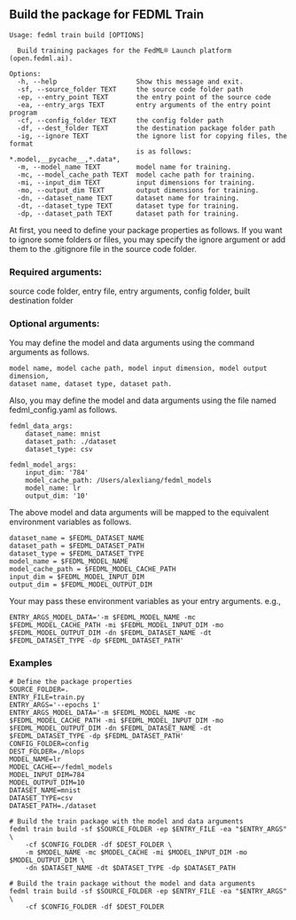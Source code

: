 
## Build the package for FEDML Train
```
Usage: fedml train build [OPTIONS]

  Build training packages for the FedML® Launch platform (open.fedml.ai).

Options:
  -h, --help                    Show this message and exit.
  -sf, --source_folder TEXT     the source code folder path
  -ep, --entry_point TEXT       the entry point of the source code
  -ea, --entry_args TEXT        entry arguments of the entry point program
  -cf, --config_folder TEXT     the config folder path
  -df, --dest_folder TEXT       the destination package folder path
  -ig, --ignore TEXT            the ignore list for copying files, the format
                                is as follows: *.model,__pycache__,*.data*,
  -m, --model_name TEXT         model name for training.
  -mc, --model_cache_path TEXT  model cache path for training.
  -mi, --input_dim TEXT         input dimensions for training.
  -mo, --output_dim TEXT        output dimensions for training.
  -dn, --dataset_name TEXT      dataset name for training.
  -dt, --dataset_type TEXT      dataset type for training.
  -dp, --dataset_path TEXT      dataset path for training.
```

At first, you need to define your package properties as follows.
If you want to ignore some folders or files, you may specify the ignore argument
or add them to the .gitignore file in the source code folder.

### Required arguments:
source code folder, entry file, entry arguments,
config folder, built destination folder

### Optional arguments:
You may define the model and data arguments using the command arguments as follows.
```
model name, model cache path, model input dimension, model output dimension,
dataset name, dataset type, dataset path.
```

Also, you may define the model and data arguments using the file named fedml_config.yaml as follows.
```
fedml_data_args:
    dataset_name: mnist
    dataset_path: ./dataset
    dataset_type: csv
    
fedml_model_args:
    input_dim: '784'
    model_cache_path: /Users/alexliang/fedml_models
    model_name: lr
    output_dim: '10'
```

The above model and data arguments will be mapped to the equivalent environment variables as follows.
```
dataset_name = $FEDML_DATASET_NAME
dataset_path = $FEDML_DATASET_PATH
dataset_type = $FEDML_DATASET_TYPE
model_name = $FEDML_MODEL_NAME
model_cache_path = $FEDML_MODEL_CACHE_PATH
input_dim = $FEDML_MODEL_INPUT_DIM
output_dim = $FEDML_MODEL_OUTPUT_DIM
```

Your may pass these environment variables as your entry arguments. e.g.,
```
ENTRY_ARGS_MODEL_DATA='-m $FEDML_MODEL_NAME -mc $FEDML_MODEL_CACHE_PATH -mi $FEDML_MODEL_INPUT_DIM -mo $FEDML_MODEL_OUTPUT_DIM -dn $FEDML_DATASET_NAME -dt $FEDML_DATASET_TYPE -dp $FEDML_DATASET_PATH'
```

### Examples
```
# Define the package properties
SOURCE_FOLDER=.
ENTRY_FILE=train.py
ENTRY_ARGS='--epochs 1'
ENTRY_ARGS_MODEL_DATA='-m $FEDML_MODEL_NAME -mc $FEDML_MODEL_CACHE_PATH -mi $FEDML_MODEL_INPUT_DIM -mo $FEDML_MODEL_OUTPUT_DIM -dn $FEDML_DATASET_NAME -dt $FEDML_DATASET_TYPE -dp $FEDML_DATASET_PATH'
CONFIG_FOLDER=config
DEST_FOLDER=./mlops
MODEL_NAME=lr
MODEL_CACHE=~/fedml_models
MODEL_INPUT_DIM=784
MODEL_OUTPUT_DIM=10
DATASET_NAME=mnist
DATASET_TYPE=csv
DATASET_PATH=./dataset

# Build the train package with the model and data arguments
fedml train build -sf $SOURCE_FOLDER -ep $ENTRY_FILE -ea "$ENTRY_ARGS" \
    -cf $CONFIG_FOLDER -df $DEST_FOLDER \
    -m $MODEL_NAME -mc $MODEL_CACHE -mi $MODEL_INPUT_DIM -mo $MODEL_OUTPUT_DIM \
    -dn $DATASET_NAME -dt $DATASET_TYPE -dp $DATASET_PATH

# Build the train package without the model and data arguments
fedml train build -sf $SOURCE_FOLDER -ep $ENTRY_FILE -ea "$ENTRY_ARGS" \
    -cf $CONFIG_FOLDER -df $DEST_FOLDER
```
